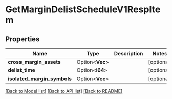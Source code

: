 # GetMarginDelistScheduleV1RespItem

## Properties

Name | Type | Description | Notes
------------ | ------------- | ------------- | -------------
**cross_margin_assets** | Option<**Vec<String>**> |  | [optional]
**delist_time** | Option<**i64**> |  | [optional]
**isolated_margin_symbols** | Option<**Vec<String>**> |  | [optional]

[[Back to Model list]](../README.md#documentation-for-models) [[Back to API list]](../README.md#documentation-for-api-endpoints) [[Back to README]](../README.md)


